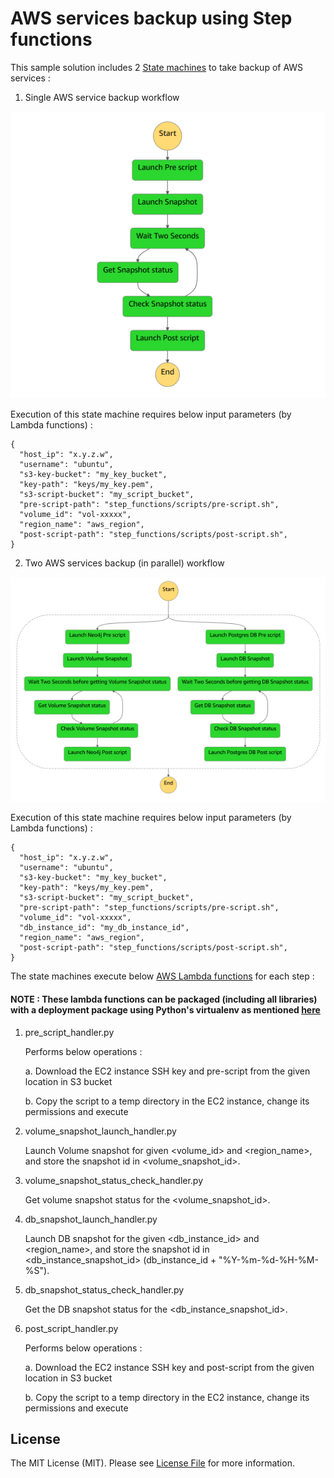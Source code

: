 # AWS services backup using Step functions

This sample solution includes 2 [State machines](https://docs.aws.amazon.com/step-functions/latest/dg/tutorial-creating-lambda-state-machine.html) to take backup of AWS services :

1. Single AWS service backup workflow

![Alt text](https://github.com/sanket-bengali/aws-backup-step-functions/blob/master/images/Neo4j%20backup%20WF.png?raw=True "Custom Volume backup workflow")

Execution of this state machine requires below input parameters (by Lambda functions) :

```
{
  "host_ip": "x.y.z.w",
  "username": "ubuntu",
  "s3-key-bucket": "my_key_bucket",
  "key-path": "keys/my_key.pem",
  "s3-script-bucket": "my_script_bucket",
  "pre-script-path": "step_functions/scripts/pre-script.sh",
  "volume_id": "vol-xxxxx",
  "region_name": "aws_region",
  "post-script-path": "step_functions/scripts/post-script.sh",
}
```

2. Two AWS services backup (in parallel) workflow

![Alt text](https://github.com/sanket-bengali/aws-backup-step-functions/blob/master/images/Myapp%20backup%20WF.png?raw=True "Custom volume and DB backup workflow")

Execution of this state machine requires below input parameters (by Lambda functions) :

```
{
  "host_ip": "x.y.z.w",
  "username": "ubuntu",
  "s3-key-bucket": "my_key_bucket",
  "key-path": "keys/my_key.pem",
  "s3-script-bucket": "my_script_bucket",
  "pre-script-path": "step_functions/scripts/pre-script.sh",
  "volume_id": "vol-xxxxx",
  "db_instance_id": "my_db_instance_id",
  "region_name": "aws_region",
  "post-script-path": "step_functions/scripts/post-script.sh",
}
```

The state machines execute below [AWS Lambda functions](https://docs.aws.amazon.com/lambda/latest/dg/welcome.html) for each step :

#### NOTE : These lambda functions can be packaged (including all libraries) with a deployment package using Python's virtualenv as mentioned [here](https://aws.amazon.com/blogs/compute/scheduling-ssh-jobs-using-aws-lambda/)

1. pre_script_handler.py

   Performs below operations :
   
   a. Download the EC2 instance SSH key and pre-script from the given location in S3 bucket
   
   b. Copy the script to a temp directory in the EC2 instance, change its permissions and execute
   
2. volume_snapshot_launch_handler.py

   Launch Volume snapshot for given <volume_id> and <region_name>, and store the snapshot id in <volume_snapshot_id>.
   
3. volume_snapshot_status_check_handler.py

   Get volume snapshot status for the <volume_snapshot_id>.
   
4. db_snapshot_launch_handler.py

   Launch DB snapshot for the given <db_instance_id> and <region_name>, and store the snapshot id in <db_instance_snapshot_id> (db_instance_id + "%Y-%m-%d-%H-%M-%S").
   
5. db_snapshot_status_check_handler.py

   Get the DB snapshot status for the <db_instance_snapshot_id>.
   
6. post_script_handler.py

   Performs below operations :
   
   a. Download the EC2 instance SSH key and post-script from the given location in S3 bucket
   
   b. Copy the script to a temp directory in the EC2 instance, change its permissions and execute

## License

The MIT License (MIT). Please see [License File](LICENSE) for more information.
